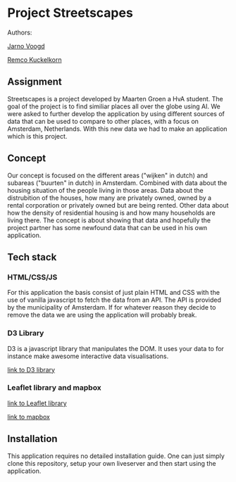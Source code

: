 # Project Streetscapes

Authors:

[Jarno Voogd](https://github.com/JarnoVoogd)

[Remco Kuckelkorn](https://github.com/Kuckelkorn)

## Assignment

Streetscapes is a project developed by Maarten Groen a HvA student. The goal of the project is to find similiar places all over the globe using AI. We were asked to further develop the application by using different sources of data that can be used to compare to other places, with a focus on Amsterdam, Netherlands. With this new data we had to make an application which is this project.

## Concept

Our concept is focused on the different areas ("wijken" in dutch) and subareas ("buurten" in dutch) in Amsterdam. Combined with data about the housing situation of the people living in those areas. Data about the distrubition of the houses, how many are privately owned, owned by a rental corporation or privately owned but are being rented. Other data about how the density of residential housing is and how many households are living there. The concept is about showing that data and hopefully the project partner has some newfound data that can be used in his own application.

## Tech stack

### HTML/CSS/JS

For this application the basis consist of just plain HTML and CSS with the use of vanilla javascript to fetch the data from an API. The API is provided by the municipality of Amsterdam. If for whatever reason they decide to remove the data we are using the application will probably break.

### D3 Library

D3 is a javascript library that manipulates the DOM. It uses your data to for instance make awesome interactive data visualisations.

[link to D3 library](https://d3js.org/)

### Leaflet library and mapbox

[link to Leaflet library](https://leafletjs.com/)

[link to mapbox](https://www.mapbox.com/)

## Installation

This application requires no detailed installation guide. One can just simply clone this repository, setup your own liveserver and then start using the application.
